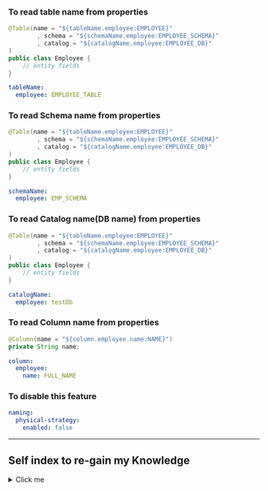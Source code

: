 ### To read table name from properties
```java
@Table(name = "${tableName.employee:EMPLOYEE}"
        , schema = "${schemaName.employee:EMPLOYEE_SCHEMA}"
        , catalog = "${catalogName.employee:EMPLOYEE_DB}"
)
public class Employee {
    // entity fields
}
```

```yaml
tableName:
  employee: EMPLOYEE_TABLE
```

### To read Schema name from properties
```java
@Table(name = "${tableName.employee:EMPLOYEE}"
        , schema = "${schemaName.employee:EMPLOYEE_SCHEMA}"
        , catalog = "${catalogName.employee:EMPLOYEE_DB}"
)
public class Employee {
    // entity fields
}
```

```yaml
schemaName:
  employee: EMP_SCHEMA
```

### To read Catalog name(DB name) from properties

```java
@Table(name = "${tableName.employee:EMPLOYEE}"
        , schema = "${schemaName.employee:EMPLOYEE_SCHEMA}"
        , catalog = "${catalogName.employee:EMPLOYEE_DB}"
)
public class Employee {
    // entity fields
}
```

```yaml
catalogName:
  employee: testDb
```

### To read Column name from properties

```java
@Column(name = "${column.employee.name:NAME}")
private String name;
```

```yaml
column:
  employee:
    name: FULL_NAME
```


### To disable this feature
```yaml
naming:
  physical-strategy:
    enabled: false
```


___

## Self index to re-gain my Knowledge
<details>
  <summary>Click me</summary>

### Two ways to resolve Spel expression 

#### Option 1. Making sure StringValueResolverProvider is loaded before CustomPhysicalNamingStrategy
```java
@DependsOn(StringValueResolverProvider.BEAN_NAME)
@Configuration
public class CustomPhysicalNamingStrategy extends PhysicalNamingStrategyStandardImpl {
    
}
```
#### Option 2. ApplicationPreparedEvent is loaded after ApplicationContext and we get the resolver from ApplicationContext
```java
public class HibernatePropertiesRegister implements ApplicationListener<ApplicationPreparedEvent> {

    /**
     * Spring will use it for creating the bean in IOC container
     */
    public HibernatePropertiesRegister() {

    }

    public void onApplicationEvent(ApplicationPreparedEvent event) {
        log.info("CustomPhysicalNamingStrategy is set for Hibernate Environment");

        ApplicationContext applicationContext = event.getApplicationContext();
        ConfigurableEnvironment environment = (ConfigurableEnvironment) applicationContext.getEnvironment();

        ConfigurableListableBeanFactory configurableListableBeanFactory = ((AnnotationConfigApplicationContext) applicationContext).getBeanFactory();
        CarrierSpelResolverProvider.setConfigurableListableBeanFactory(configurableListableBeanFactory);

    }
}
```

</details>